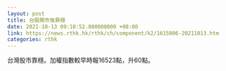 ```yaml
---
layout: post
title: 台股開市後靠穩
date: 2021-10-13 09:10:52.000000000 +08:00
link: https://news.rthk.hk/rthk/ch/component/k2/1615006-20211013.htm
categories: rthk
---
```


台灣股市靠穩。加權指數較早時報16523點，升60點。
